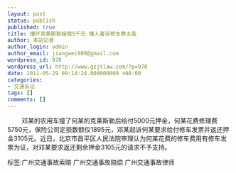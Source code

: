 ```yaml
---
layout: post
status: publish
published: true
title: 撞坏克莱斯勒赔偿5千元 撞人者诉修车费太高
author: 本站记者
author_login: admin
author_email: jiangwei909@gmail.com
wordpress_id: 970
wordpress_url: http://www.gzjtlaw.com/?p=970
date: 2011-05-29 09:14:24.000000000 +08:00
categories:
- 交通诉讼
tags: []
comments: []
---
```

　　 邓某的农用车撞了何某的克莱斯勒后给付5000元押金，何某花费修理费5750元，保险公司定损数额仅1895元，邓某起诉何某要求给付修车发票并返还押金3105元。近日，北京市昌平区人民法院审理认为何某花费的修车费用有修车发票为证，对邓某要求返还剩余押金3105元的请求不予支持。标签:广州交通事故索赔 广州交通事故赔偿 广州交通事故律师
